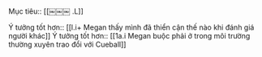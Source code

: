 Mục tiêu:: [[￼￼￼ .L]]

Ý tưởng tốt hơn:: [[l.i+ Megan thấy mình đã thiển cận thế nào khi đánh giá người khác]]
Ý tưởng tốt hơn:: [[1a.i Megan buộc phải ở trong môi trường thường xuyên trao đổi với Cueball]]

